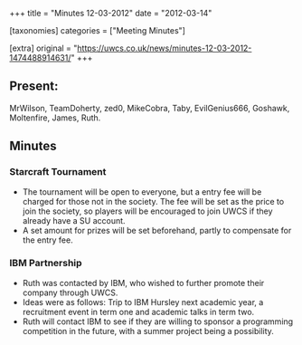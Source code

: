 +++
title = "Minutes 12-03-2012"
date = "2012-03-14"

[taxonomies]
categories = ["Meeting Minutes"]

[extra]
original = "https://uwcs.co.uk/news/minutes-12-03-2012-1474488914631/"
+++

## Present:

MrWilson, TeamDoherty, zed0, MikeCobra, Taby, EvilGenius666, Goshawk, Moltenfire, James, Ruth.

## Minutes

### Starcraft Tournament

  - The tournament will be open to everyone, but a entry fee will be charged for those not in the society. The fee will be set as the price to join the society, so players will be encouraged to join UWCS if they already have a SU account.
  - A set amount for prizes will be set beforehand, partly to compensate for the entry fee.

### IBM Partnership

  - Ruth was contacted by IBM, who wished to further promote their company through UWCS.
  - Ideas were as follows: Trip to IBM Hursley next academic year, a recruitment event in term one and academic talks in term two.
  - Ruth will contact IBM to see if they are willing to sponsor a programming competition in the future, with a summer project being a possibility.
